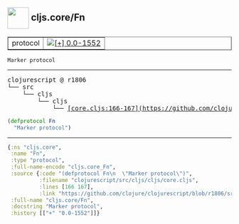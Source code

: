 ## <img width="48px" valign="middle" src="http://i.imgur.com/Hi20huC.png"> cljs.core/Fn

 <table border="1">
<tr>
<td>protocol</td>
<td><a href="https://github.com/cljsinfo/api-refs/tree/0.0-1552"><img valign="middle" alt="[+] 0.0-1552" src="https://img.shields.io/badge/+-0.0--1552-lightgrey.svg"></a> </td>
</tr>
</table>

 <samp>
</samp>

```
Marker protocol
```

---

 <pre>
clojurescript @ r1806
└── src
    └── cljs
        └── cljs
            └── <ins>[core.cljs:166-167](https://github.com/clojure/clojurescript/blob/r1806/src/cljs/cljs/core.cljs#L166-L167)</ins>
</pre>

```clj
(defprotocol Fn
  "Marker protocol")
```


---

```clj
{:ns "cljs.core",
 :name "Fn",
 :type "protocol",
 :full-name-encode "cljs.core_Fn",
 :source {:code "(defprotocol Fn\n  \"Marker protocol\")",
          :filename "clojurescript/src/cljs/cljs/core.cljs",
          :lines [166 167],
          :link "https://github.com/clojure/clojurescript/blob/r1806/src/cljs/cljs/core.cljs#L166-L167"},
 :full-name "cljs.core/Fn",
 :docstring "Marker protocol",
 :history [["+" "0.0-1552"]]}

```
